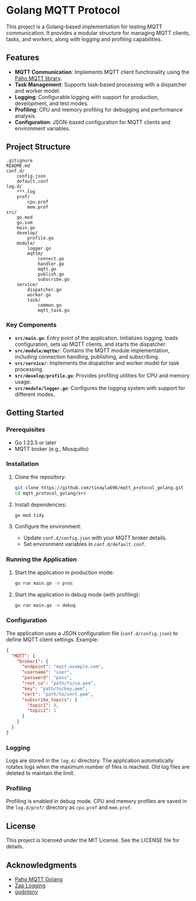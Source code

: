 # Golang MQTT Protocol

This project is a Golang-based implementation for testing MQTT communication. It provides a modular structure for managing MQTT clients, tasks, and workers, along with logging and profiling capabilities.

## Features

- **MQTT Communication**: Implements MQTT client functionality using the [Paho MQTT library](https://github.com/eclipse/paho.mqtt.golang).
- **Task Management**: Supports task-based processing with a dispatcher and worker model.
- **Logging**: Configurable logging with support for production, development, and test modes.
- **Profiling**: CPU and memory profiling for debugging and performance analysis.
- **Configuration**: JSON-based configuration for MQTT clients and environment variables.

## Project Structure

``` plaintext
.gitignore
README.md
conf.d/
    config.json
    default.conf
log.d/
    ***.log
    prof/
        cpu.prof
        mem.prof
src/
    go.mod
    go.sum
    main.go
    develop/
        profile.go
    module/
        logger.go
        mqttm/
            connect.go
            handler.go
            mqtt.go
            publish.go
            subscribe.go
    service/
        dispatcher.go
        worker.go
        task/
            common.go
            mqtt_task.go
```

### Key Components

- **`src/main.go`**: Entry point of the application. Initializes logging, loads configuration, sets up MQTT clients, and starts the dispatcher.
- **`src/module/mqttm/`**: Contains the MQTT module implementation, including connection handling, publishing, and subscribing.
- **`src/service/`**: Implements the dispatcher and worker model for task processing.
- **`src/develop/profile.go`**: Provides profiling utilities for CPU and memory usage.
- **`src/module/logger.go`**: Configures the logging system with support for different modes.

## Getting Started

### Prerequisites

- Go 1.23.3 or later
- MQTT broker (e.g., Mosquitto)

### Installation

1. Clone the repository:

   ```bash
   git clone https://github.com/tinayla696/mqtt_protocol_golang.git
   cd mqtt_protocol_golang/src
   ```

2. Install dependencies:

   ```bash
   go mod tidy
   ```

3. Configure the environment:
   - Update `conf.d/config.json` with your MQTT broker details.
   - Set environment variables in `conf.d/default.conf`.

### Running the Application

1. Start the application in production mode:

   ```bash
   go run main.go -m proc
   ```

2. Start the application in debug mode (with profiling):

   ```bash
   go run main.go -m debug
   ```

### Configuration

The application uses a JSON configuration file (`conf.d/config.json`) to define MQTT client settings. Example:

```json
{
  "MQTT": {
    "broker1": {
      "endpoint": "mqtt.example.com",
      "username": "user",
      "password": "pass",
      "root_ca": "path/to/ca.pem",
      "key": "path/to/key.pem",
      "cert": "path/to/cert.pem",
      "subscribe_topics": {
        "topic1": 0,
        "topic2": 1
      }
    }
  }
}
```

### Logging

Logs are stored in the `log.d/` directory. The application automatically rotates logs when the maximum number of files is reached. Old log files are deleted to maintain the limit.

### Profiling

Profiling is enabled in debug mode. CPU and memory profiles are saved in the `log.d/prof/` directory as `cpu.prof` and `mem.prof`.

## License

This project is licensed under the MIT License. See the LICENSE file for details.

## Acknowledgments

- [Paho MQTT Golang](https://github.com/eclipse/paho.mqtt.golang)
- [Zap Logging](https://github.com/uber-go/zap)
- [godotenv](https://github.com/joho/godotenv)

